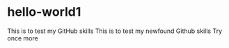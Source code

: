# hello-world1
This is to test my GitHub skills
This is to test my newfound Github skills
Try once more
